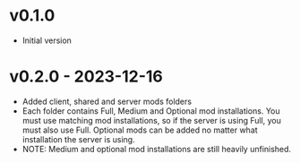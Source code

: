 # v0.1.0
- Initial version

# v0.2.0 - 2023-12-16
- Added client, shared and server mods folders
 - Each folder contains Full, Medium and Optional mod installations. You must
   use matching mod installations, so if the server is using Full, you must
   also use Full. Optional mods can be added no matter what installation the
   server is using.
 - NOTE: Medium and optional mod installations are still heavily unfinished.